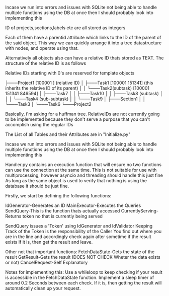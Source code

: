 Incase we run into errors and issues with SQLite not being able to handle multiple functions using the DB at once
then I should probably look into implementing this


ID of projects,sections,labels etc are all stored as integers

Each of them have a parentid attribute which links to the ID of the parent of the said object.
This way we can quickly arrange it into a tree datastructure with nodes, and operate using that.

Alternatively all objects also can have a relative ID thats stored as TEXT.
The structure of the relative ID is as follows

Relative IDs starting with 0's are reserved for template objects

├───Project1    [100001 ] (relative ID)
│   ├───Task1   [100001 151341] (this inherits the relative ID of its parent)
│   │   └───Task2(subtask) [100001 151341 846594]
│   ├───Task7
│   │   ├───Task10
│   │   ├───Task8 (subtask)
│   │   │   └───Task4     (sub-subtask) 
│   │   └───Task9
│   ├───Section1
│   │   └───Task3
│   └───Task6
└───Project2

Basically, i'm asking for a huffman tree.
RelativeIDs are not currently going to be implemented because they don't serve a purpose that you can't accomplish using the regular IDs

The List of all Tables and their Attributes are in "Initialize.py"

Incase we run into errors and issues with SQLite not being able to handle multiple functions using the DB at once
then I should probably look into implementing this

Handler.py contains an execution function that will ensure no two functions can use the connection at the same time.
This is not suitable for use with multiprocessing, however asyncio and threading should handle this just fine
As long as the same object is used to verify that nothing is using the database it should be just fine.

Firstly, we start by defining the following functions:

IdGenerator-Generates an ID
MainExecutor-Executes the Queries
SendQuery-This is the function thats actually accessed
CurrentlyServing-Returns token no that is currently being served

SendQuery issues a 'Token' using IdGenerator and IdValidator
Keeping Track of the Token is the responsibility of the Caller
You find out where you are in the line and accordingly check again after sometime if the result exists
If it is, then get the result and leave.

Other not that important functions:
FetchDataState-Gets the state of the result
GetResult-Gets the result (DOES NOT CHECK Wheter the data exists or not)
CancelRequest-Self Explanatory

Notes for implementing this:
Use a whileloop to keep checking if your result is accessible in the FetchDataState function.
Implement a sleep timer of around 0.2 Seconds between each check.
If it is, then getting the result will automatically clean up your request.